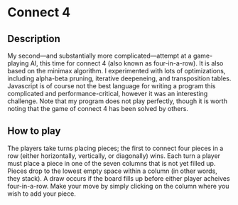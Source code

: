 # Connect 4
## Description
My second—and substantially more complicated—attempt at a game-playing AI, this time for connect 4 (also known as four-in-a-row). It is also based on the minimax algorithm. I experimented with lots of optimizations, including alpha-beta pruning, iterative deepeneing, and transposition tables. Javascript is of course not the best language for writing a program this complicated and performance-critical, however it was an interesting challenge. Note that my program does not play perfectly, though it is worth noting that the game of connect 4 has been solved by others.
## How to play
The players take turns placing pieces; the first to connect four pieces in a row (either horizontally, vertically, or diagonally) wins. Each turn a player must place a piece in one of the seven columns that is not yet filled up. Pieces drop to the lowest empty space within a column (in other words, they stack). A draw occurs if the board fills up before either player acheives four-in-a-row.
Make your move by simply clicking on the column where you wish to add your piece.